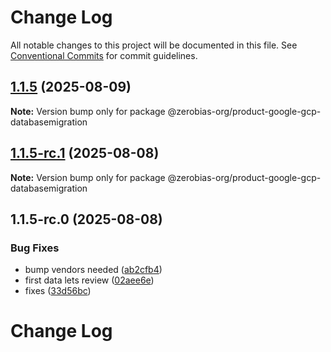 # Change Log

All notable changes to this project will be documented in this file.
See [Conventional Commits](https://conventionalcommits.org) for commit guidelines.

## [1.1.5](https://github.com/zerobias-org/product/compare/@zerobias-org/product-google-gcp-databasemigration@1.1.5-rc.1...@zerobias-org/product-google-gcp-databasemigration@1.1.5) (2025-08-09)

**Note:** Version bump only for package @zerobias-org/product-google-gcp-databasemigration





## [1.1.5-rc.1](https://github.com/zerobias-org/product/compare/@zerobias-org/product-google-gcp-databasemigration@1.1.5-rc.0...@zerobias-org/product-google-gcp-databasemigration@1.1.5-rc.1) (2025-08-08)

**Note:** Version bump only for package @zerobias-org/product-google-gcp-databasemigration





## 1.1.5-rc.0 (2025-08-08)


### Bug Fixes

* bump vendors needed ([ab2cfb4](https://github.com/zerobias-org/product/commit/ab2cfb4a9cf2e3008e08b068f98011fec096c932))
* first data lets review ([02aee6e](https://github.com/zerobias-org/product/commit/02aee6e8c4f11675de7c63a00f4c8254a67a4dd7))
* fixes ([33d56bc](https://github.com/zerobias-org/product/commit/33d56bcaedf3fa5e3939a33c0fb57eda53539d05))





# Change Log

